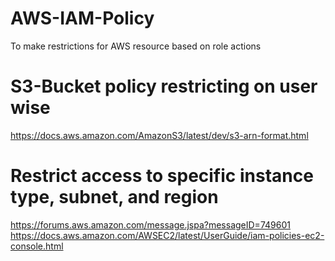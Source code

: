 # AWS-IAM-Policy
To make restrictions for AWS resource based on role actions
# S3-Bucket policy restricting on user wise
https://docs.aws.amazon.com/AmazonS3/latest/dev/s3-arn-format.html

# Restrict access to specific instance type, subnet, and region
https://forums.aws.amazon.com/message.jspa?messageID=749601
https://docs.aws.amazon.com/AWSEC2/latest/UserGuide/iam-policies-ec2-console.html

